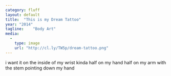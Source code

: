 ```yaml
---
category: fluff
layout: default
title:  "This is my Dream Tattoo"
year: "2014"
tagline:    "Body Art"
media:
  -
    type: image
    url: "http://cl.ly/TW5p/dream-tattoo.png"
---
```

i want it on the inside of my wrist kinda half on my hand half on my arm with the stem pointing down my hand
